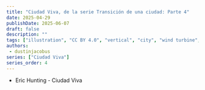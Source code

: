```yaml
---
title: "Ciudad Viva, de la serie Transición de una ciudad: Parte 4"
date: 2025-04-29
publishDate: 2025-06-07
draft: false
description: ""
tags: ["illustration", "CC BY 4.0", "vertical", "city", "wind turbine", "people", "transport"]
authors:
 - dustinjacobus
series: ["Ciudad Viva"]
series_order: 4
---
```


- Eric Hunting - Ciudad Viva
